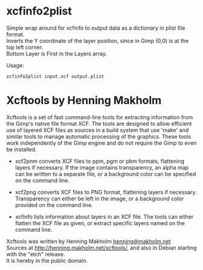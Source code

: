 xcfinfo2plist
=========================
Simple wrap around for xcfinfo to output data as a dictionary in plist file format.   
Inverts the Y coordinate of the layer position, since in Gimp (0,0) is at the top left corner.   
Bottom Layer is First in the Layers array.

Usage:

    xcfinfo2plist input.xcf output.plist

Xcftools by Henning Makholm
=====================

Xcftools is a set of fast command-line tools for extracting information from the Gimp's native file format XCF. The tools are designed to allow efficient use of layered XCF files as sources in a build system that use 'make' and similar tools to manage automatic processing of the graphics. These tools work independently of the Gimp engine and do not require the Gimp to even be installed.

* xcf2pnm
converts XCF files to ppm, pgm or pbm formats, flattening layers if necessary. If the image contains transparency, an alpha map can be written to a separate file, or a background color can be specified on the command line.

* xcf2png
converts XCF files to PNG format, flattening layers if necessary. Transparency can either be left in the image, or a background color provided on the command line.

* xcfinfo
lists information about layers in an XCF file.
The tools can either flatten the XCF file as given, or extract specific layers named on the command line.

Xcftools was written by Henning Makholm <henning@makholm.net>   
Sources at http://henning.makholm.net/xcftools/, and also in Debian starting with the "etch" release.   
It is hereby in the public domain.
